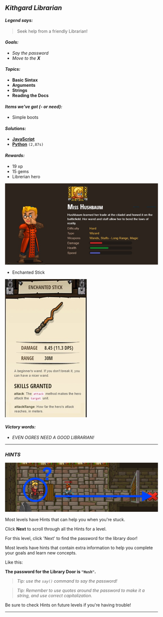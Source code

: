 ## _Kithgard Librarian_

#### _Legend says:_
> Seek help from a friendly Librarian!

#### _Goals:_
+ _Say the password_
+ _Move to the **X**_

#### _Topics:_
+ **Basic Sintax**
+ **Arguments**
+ **Strings**
+ **Reading the Docs**

#### _Items we've got (- or need):_
+ Simple boots

#### _Solutions:_
+ **[JavaScript](kithgardLibrarian.js)**
+ **[Python](kithgard_librarian.py)** `(2,87s)`

#### _Rewards:_
+ 19 xp
+ 15 gems
+ Librerian hero

![](img/librarian.jpg)

+ Enchanted Stick

![](img/enchanted_stick.jpg)

#### _Victory words:_
+ _EVEN OGRES NEED A GOOD LIBRARIAN!_

___

### _HINTS_

![](img/kithgard-librarian.jpeg)

Most levels have Hints that can help you when you're stuck.

Click **Next** to scroll through all the Hints for a level.

For this level, click 'Next' to find the password for the library door!

Most levels have hints that contain extra information to help you complete your goals and learn new concepts.

Like this:

**The password for the Library Door is `"Hush"`.**

> _Tip: use the `say()` command to say the password!_

> _Tip: Remember to use quotes around the password to make it a string, and use correct capitalization._

Be sure to check Hints on future levels if you're having trouble!

___
